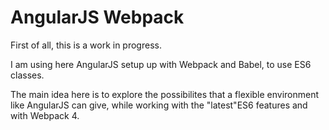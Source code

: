 # AngularJS Webpack

First of all, this is a work in progress. 

I am using here AngularJS setup up with Webpack and Babel, to use ES6 classes.

The main idea here is to explore the possibilites that a flexible environment like AngularJS can give, while working with the "latest"ES6 features and with Webpack 4.
